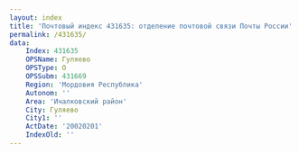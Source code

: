 ```yaml
---
layout: index
title: 'Почтовый индекс 431635: отделение почтовой связи Почты России'
permalink: /431635/
data:
    Index: 431635
    OPSName: Гуляево
    OPSType: О
    OPSSubm: 431669
    Region: 'Мордовия Республика'
    Autonom: ''
    Area: 'Ичалковский район'
    City: Гуляево
    City1: ''
    ActDate: '20020201'
    IndexOld: ''
---
```

